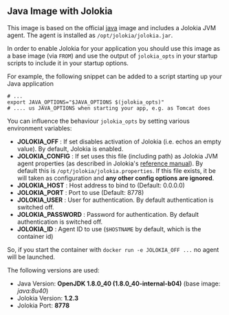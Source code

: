 ## Java Image with Jolokia

This image is based on the official [java](https://registry.hub.docker.com/_/java) image and 
includes a Jolokia JVM agent. The agent is installed as `/opt/jolokia/jolokia.jar`. 

In order to enable Jolokia for your application you should use this 
image as a base image (via `FROM`) and use the output of `jolokia_opts` in 
your startup scripts to include it in your startup options. 

For example, the following snippet can be added to a script starting up your 
Java application

    # ...
    export JAVA_OPTIONS="$JAVA_OPTIONS $(jolokia_opts)"
    # .... us JAVA_OPTIONS when starting your app, e.g. as Tomcat does

You can influence the behaviour `jolokia_opts` by setting various environment 
variables:

* **JOLOKIA_OFF** : If set disables activation of Jolokia (i.e. echos an empty value). By default, Jolokia is enabled. 
* **JOLOKIA_CONFIG** : If set uses this file (including path) as Jolokia JVM agent properties (as described in Jolokia's [reference manual](http://www.jolokia.org/reference/html/agents.html#agents-jvm)). By default this is `/opt/jolokia/jolokia.properties`. If this file exists, it be will taken as configuration and **any other config options are ignored**.  
* **JOLOKIA_HOST** : Host address to bind to (Default: 0.0.0.0)
* **JOLOKIA_PORT** : Port to use (Default: 8778)
* **JOLOKIA_USER** : User for authentication. By default authentication is switched off.
* **JOLOKIA_PASSWORD** : Password for authentication. By default authentication is switched off.
* **JOLOKIA_ID** : Agent ID to use (`$HOSTNAME` by default, which is the container id)

So, if you start the container with `docker run -e JOLOKIA_OFF ...` no agent will be launched.

The following versions are used:

* Java Version: **OpenJDK 1.8.0_40 (1.8.0_40-internal-b04)** (base image: *java:8u40*)
* Jolokia Version: **1.2.3** 
* Jolokia Port: **8778**
